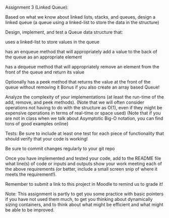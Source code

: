 Assignment 3 (Linked Queue):

Based on what we know about linked lists, stacks, and queues, design a linked queue (a queue using a linked-list to store the data in the structure)

Design, implement, and test a Queue data structure that:

uses a linked-list to store values in the queue

has an enqueue method that will appropriately add a value to the back of the queue as an appropriate element

has a dequeue method that will appropriately remove an element from the front of the queue and return its value

Optionally has a peek method that returns the value at the front of the queue without removing it
Bonus if you also create an array based Queue!

Analyze the complexity of your implementations (at least the run-time of the add, remove, and peek methods).
(Note that we will often consider operations not having to do with the structure as O(1), even if they might be expensive operations in terms of real-time or space used)
(Note that if you are not in class when we talk about Asymptotic Big-O notation, you can find tons of good examples online)

Tests: Be sure to include at least one test for each piece of functionality that should verify that your code is working!

Be sure to commit changes regularly to your git repo

Once you have implemented and tested your code, add to the README file what line(s) of code or inputs and outputs show your work meeting each of the above requirements (or better, include a small screen snip of where it meets the requirement!).

Remember to submit a link to this project in Moodle to remind us to grade it!

Note: This assignment is partly to get you some practice with basic pointers if you have not used them much, to get you thinking about dynamically sizing containers, and to think about what might be efficient and what might be able to be improved.